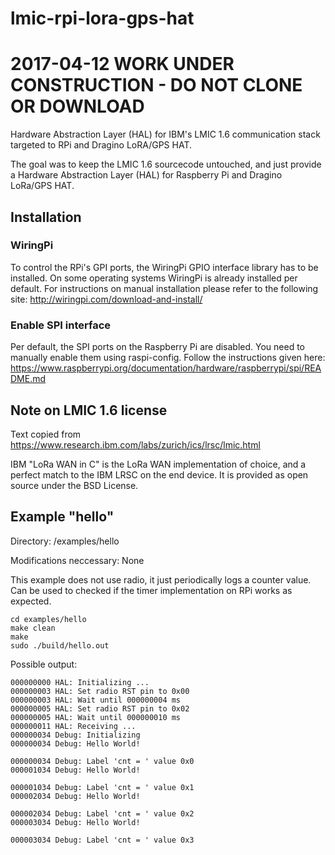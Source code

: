 # lmic-rpi-lora-gps-hat


# 2017-04-12 WORK UNDER CONSTRUCTION - DO NOT CLONE OR DOWNLOAD

Hardware Abstraction Layer (HAL) for IBM's LMIC 1.6 communication stack 
targeted to RPi and Dragino LoRA/GPS HAT.

The goal was to keep the LMIC 1.6 sourcecode untouched, and just provide a
Hardware Abstraction Layer (HAL) for Raspberry Pi and Dragino LoRa/GPS HAT.

## Installation

### WiringPi
To control the RPi's GPI ports, the WiringPi GPIO interface library has to
be installed. On some operating systems WiringPi is already installed per
default. For instructions on manual installation please refer to the 
following site: 
http://wiringpi.com/download-and-install/

### Enable SPI interface
Per default, the SPI ports on the Raspberry Pi are disabled. You need to
manually enable them using raspi-config.
Follow the instructions given here: 
https://www.raspberrypi.org/documentation/hardware/raspberrypi/spi/README.md

## Note on LMIC 1.6 license
Text copied from https://www.research.ibm.com/labs/zurich/ics/lrsc/lmic.html

IBM "LoRa WAN in C" is the LoRa WAN implementation of choice, and a perfect
match to the IBM LRSC on the end device. It is provided as open source under 
the BSD License.

## Example "hello"
Directory: /examples/hello

Modifications neccessary: None

This example does not use radio, it just periodically logs a counter value.
Can be used to checked if the timer implementation on RPi works as expected.

    cd examples/hello
    make clean
    make
    sudo ./build/hello.out

Possible output:

    000000000 HAL: Initializing ...
    000000003 HAL: Set radio RST pin to 0x00
    000000003 HAL: Wait until 000000004 ms
    000000005 HAL: Set radio RST pin to 0x02
    000000005 HAL: Wait until 000000010 ms
    000000011 HAL: Receiving ...
    000000034 Debug: Initializing
    000000034 Debug: Hello World!
    
    000000034 Debug: Label 'cnt = ' value 0x0
    000001034 Debug: Hello World!
    
    000001034 Debug: Label 'cnt = ' value 0x1
    000002034 Debug: Hello World!
    
    000002034 Debug: Label 'cnt = ' value 0x2
    000003034 Debug: Hello World!
    
    000003034 Debug: Label 'cnt = ' value 0x3

